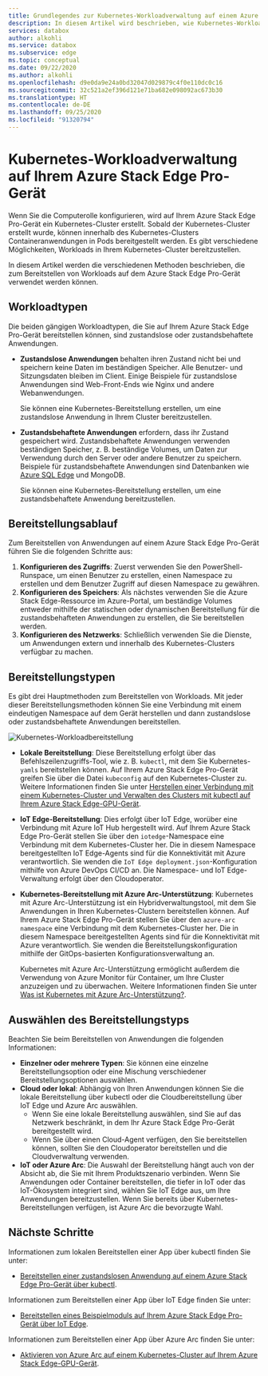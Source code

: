 ```yaml
---
title: Grundlegendes zur Kubernetes-Workloadverwaltung auf einem Azure Stack Edge Pro-Gerät | Microsoft-Dokumentation
description: In diesem Artikel wird beschrieben, wie Kubernetes-Workloads auf Ihrem Azure Stack Edge Pro-Gerät verwaltet werden können.
services: databox
author: alkohli
ms.service: databox
ms.subservice: edge
ms.topic: conceptual
ms.date: 09/22/2020
ms.author: alkohli
ms.openlocfilehash: d9e0da9e24a0bd32047d029879c4f0e110dc0c16
ms.sourcegitcommit: 32c521a2ef396d121e71ba682e098092ac673b30
ms.translationtype: HT
ms.contentlocale: de-DE
ms.lasthandoff: 09/25/2020
ms.locfileid: "91320794"
---
```

# <a name="kubernetes-workload-management-on-your-azure-stack-edge-pro-device"></a>Kubernetes-Workloadverwaltung auf Ihrem Azure Stack Edge Pro-Gerät

Wenn Sie die Computerolle konfigurieren, wird auf Ihrem Azure Stack Edge Pro-Gerät ein Kubernetes-Cluster erstellt. Sobald der Kubernetes-Cluster erstellt wurde, können innerhalb des Kubernetes-Clusters Containeranwendungen in Pods bereitgestellt werden. Es gibt verschiedene Möglichkeiten, Workloads in Ihrem Kubernetes-Cluster bereitzustellen. 

In diesem Artikel werden die verschiedenen Methoden beschrieben, die zum Bereitstellen von Workloads auf dem Azure Stack Edge Pro-Gerät verwendet werden können.

## <a name="workload-types"></a>Workloadtypen

Die beiden gängigen Workloadtypen, die Sie auf Ihrem Azure Stack Edge Pro-Gerät bereitstellen können, sind zustandslose oder zustandsbehaftete Anwendungen.

- **Zustandslose Anwendungen** behalten ihren Zustand nicht bei und speichern keine Daten im beständigen Speicher. Alle Benutzer- und Sitzungsdaten bleiben im Client. Einige Beispiele für zustandslose Anwendungen sind Web-Front-Ends wie Nginx und andere Webanwendungen.

    Sie können eine Kubernetes-Bereitstellung erstellen, um eine zustandslose Anwendung in Ihrem Cluster bereitzustellen. 

- **Zustandsbehaftete Anwendungen** erfordern, dass ihr Zustand gespeichert wird. Zustandsbehaftete Anwendungen verwenden beständigen Speicher, z. B. beständige Volumes, um Daten zur Verwendung durch den Server oder andere Benutzer zu speichern. Beispiele für zustandsbehaftete Anwendungen sind Datenbanken wie [Azure SQL Edge](../azure-sql-edge/overview.md) und MongoDB.

    Sie können eine Kubernetes-Bereitstellung erstellen, um eine zustandsbehaftete Anwendung bereitzustellen. 

## <a name="deployment-flow"></a>Bereitstellungsablauf

Zum Bereitstellen von Anwendungen auf einem Azure Stack Edge Pro-Gerät führen Sie die folgenden Schritte aus: 
 
1. **Konfigurieren des Zugriffs**: Zuerst verwenden Sie den PowerShell-Runspace, um einen Benutzer zu erstellen, einen Namespace zu erstellen und dem Benutzer Zugriff auf diesen Namespace zu gewähren.
2. **Konfigurieren des Speichers**: Als nächstes verwenden Sie die Azure Stack Edge-Ressource im Azure-Portal, um beständige Volumes entweder mithilfe der statischen oder dynamischen Bereitstellung für die zustandsbehafteten Anwendungen zu erstellen, die Sie bereitstellen werden.
3. **Konfigurieren des Netzwerks**: Schließlich verwenden Sie die Dienste, um Anwendungen extern und innerhalb des Kubernetes-Clusters verfügbar zu machen.
 
## <a name="deployment-types"></a>Bereitstellungstypen

Es gibt drei Hauptmethoden zum Bereitstellen von Workloads. Mit jeder dieser Bereitstellungsmethoden können Sie eine Verbindung mit einem eindeutigen Namespace auf dem Gerät herstellen und dann zustandslose oder zustandsbehaftete Anwendungen bereitstellen.

![Kubernetes-Workloadbereitstellung](./media/azure-stack-edge-gpu-kubernetes-workload-management/kubernetes-workload-management-1.png)

- **Lokale Bereitstellung**: Diese Bereitstellung erfolgt über das Befehlszeilenzugriffs-Tool, wie z. B. `kubectl`, mit dem Sie Kubernetes-`yamls` bereitstellen können. Auf Ihrem Azure Stack Edge Pro-Gerät greifen Sie über die Datei `kubeconfig` auf den Kubernetes-Cluster zu. Weitere Informationen finden Sie unter [Herstellen einer Verbindung mit einem Kubernetes-Cluster und Verwalten des Clusters mit kubectl auf Ihrem Azure Stack Edge-GPU-Gerät](azure-stack-edge-gpu-create-kubernetes-cluster.md).

- **IoT Edge-Bereitstellung**: Dies erfolgt über IoT Edge, worüber eine Verbindung mit Azure IoT Hub hergestellt wird. Auf Ihrem Azure Stack Edge Pro-Gerät stellen Sie über den `iotedge`-Namespace eine Verbindung mit dem Kubernetes-Cluster her. Die in diesem Namespace bereitgestellten IoT Edge-Agents sind für die Konnektivität mit Azure verantwortlich. Sie wenden die `IoT Edge deployment.json`-Konfiguration mithilfe von Azure DevOps CI/CD an. Die Namespace- und IoT Edge-Verwaltung erfolgt über den Cloudoperator.

- **Kubernetes-Bereitstellung mit Azure Arc-Unterstützung**: Kubernetes mit Azure Arc-Unterstützung ist ein Hybridverwaltungstool, mit dem Sie Anwendungen in Ihren Kubernetes-Clustern bereitstellen können. Auf Ihrem Azure Stack Edge Pro-Gerät stellen Sie über den `azure-arc namespace` eine Verbindung mit dem Kubernetes-Cluster her. Die in diesem Namespace bereitgestellten Agents sind für die Konnektivität mit Azure verantwortlich. Sie wenden die Bereitstellungskonfiguration mithilfe der GitOps-basierten Konfigurationsverwaltung an. 
    
    Kubernetes mit Azure Arc-Unterstützung ermöglicht außerdem die Verwendung von Azure Monitor für Container, um Ihre Cluster anzuzeigen und zu überwachen. Weitere Informationen finden Sie unter [Was ist Kubernetes mit Azure Arc-Unterstützung?](https://docs.microsoft.com/azure/azure-arc/kubernetes/overview).

## <a name="choose-the-deployment-type"></a>Auswählen des Bereitstellungstyps

Beachten Sie beim Bereitstellen von Anwendungen die folgenden Informationen:

- **Einzelner oder mehrere Typen**: Sie können eine einzelne Bereitstellungsoption oder eine Mischung verschiedener Bereitstellungsoptionen auswählen.
- **Cloud oder lokal**: Abhängig von Ihren Anwendungen können Sie die lokale Bereitstellung über kubectl oder die Cloudbereitstellung über IoT Edge und Azure Arc auswählen. 
    - Wenn Sie eine lokale Bereitstellung auswählen, sind Sie auf das Netzwerk beschränkt, in dem Ihr Azure Stack Edge Pro-Gerät bereitgestellt wird.
    - Wenn Sie über einen Cloud-Agent verfügen, den Sie bereitstellen können, sollten Sie den Cloudoperator bereitstellen und die Cloudverwaltung verwenden.
- **IoT oder Azure Arc**: Die Auswahl der Bereitstellung hängt auch von der Absicht ab, die Sie mit Ihrem Produktszenario verbinden. Wenn Sie Anwendungen oder Container bereitstellen, die tiefer in IoT oder das IoT-Ökosystem integriert sind, wählen Sie IoT Edge aus, um Ihre Anwendungen bereitzustellen. Wenn Sie bereits über Kubernetes-Bereitstellungen verfügen, ist Azure Arc die bevorzugte Wahl.


## <a name="next-steps"></a>Nächste Schritte

Informationen zum lokalen Bereitstellen einer App über kubectl finden Sie unter:

- [Bereitstellen einer zustandslosen Anwendung auf einem Azure Stack Edge Pro-Gerät über kubectl](azure-stack-edge-j-series-deploy-stateless-application-kubernetes.md).

Informationen zum Bereitstellen einer App über IoT Edge finden Sie unter:

- [Bereitstellen eines Beispielmoduls auf Ihrem Azure Stack Edge Pro-Gerät über IoT Edge](azure-stack-edge-gpu-deploy-sample-module.md).

Informationen zum Bereitstellen einer App über Azure Arc finden Sie unter:

- [Aktivieren von Azure Arc auf einem Kubernetes-Cluster auf Ihrem Azure Stack Edge-GPU-Gerät](azure-stack-edge-gpu-deploy-arc-kubernetes-cluster.md).
